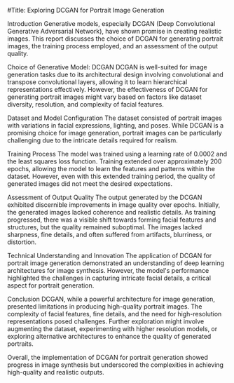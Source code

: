 
#Title: Exploring DCGAN for Portrait Image Generation

Introduction
Generative models, especially DCGAN (Deep Convolutional Generative Adversarial Network), have shown promise in creating realistic images. This report discusses the choice of DCGAN for generating portrait images, the training process employed, and an assessment of the output quality.

Choice of Generative Model: DCGAN
DCGAN is well-suited for image generation tasks due to its architectural design involving convolutional and transpose convolutional layers, allowing it to learn hierarchical representations effectively. However, the effectiveness of DCGAN for generating portrait images might vary based on factors like dataset diversity, resolution, and complexity of facial features.

Dataset and Model Configuration
The dataset consisted of portrait images with variations in facial expressions, lighting, and poses. While DCGAN is a promising choice for image generation, portrait images can be particularly challenging due to the intricate details required for realism.

Training Process
The model was trained using a learning rate of 0.0002 and the least squares loss function. Training extended over approximately 200 epochs, allowing the model to learn the features and patterns within the dataset. However, even with this extended training period, the quality of generated images did not meet the desired expectations.

Assessment of Output Quality
The output generated by the DCGAN exhibited discernible improvements in image quality over epochs. Initially, the generated images lacked coherence and realistic details. As training progressed, there was a visible shift towards forming facial features and structures, but the quality remained suboptimal. The images lacked sharpness, fine details, and often suffered from artifacts, blurriness, or distortion.

Technical Understanding and Innovation
The application of DCGAN for portrait image generation demonstrated an understanding of deep learning architectures for image synthesis. However, the model's performance highlighted the challenges in capturing intricate facial details, a critical aspect for portrait generation.

Conclusion
DCGAN, while a powerful architecture for image generation, presented limitations in producing high-quality portrait images. The complexity of facial features, fine details, and the need for high-resolution representations posed challenges. Further exploration might involve augmenting the dataset, experimenting with higher resolution models, or exploring alternative architectures to enhance the quality of generated portraits.

Overall, the implementation of DCGAN for portrait generation showed progress in image synthesis but underscored the complexities in achieving high-quality and realistic outputs.
